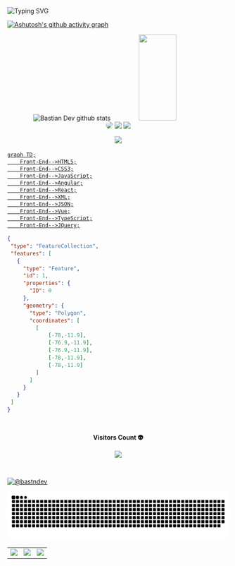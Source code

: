 <!--Title @bastndev-->
![Typing SVG](https://readme-typing-svg.herokuapp.com/?color=00b3ff&size=35&center=true&vCenter=true&width=1000&lines=HELLO👋;I'm+from+Perú;I'm+25+years+old;Welcome!) 

<!--Graph-->
[![Ashutosh's github activity graph](https://github-readme-activity-graph.vercel.app/graph?username=bastndev&bg_color=0d1117&color=ffffff&line=00b3ff&point=f9fafa&area=true&hide_border=true)](https://github.com/ashutosh00710/github-readme-activity-graph)

<!--Skill And More Information--> 
<div align="center">
  <img width="55%" height="195px" src="https://bad-apple-github-readme.vercel.app/api?username=bastndev&show_bg=1&count_private=true&hide_border=true&show_icons=true&title_color=00b3ff&icon_color=70a5fd&text_color=FFFFFF&bg_color=0d1117&hide_title=false&locale=en" alt="Bastian Dev github stats" />
  
  <img width="41%" height="195px" src="https://github-readme-stats.vercel.app/api/top-langs/?username=bastndev&layout=compact&hide_border=true&title_color=00b3ff&text_color=FFFFFF&bg_color=0d1117" />
</div> 

<!--Social Media-->  
<div align="center"> 
 <a href="https://www.youtube.com/@bastndev" target="_blank"><img src="https://img.shields.io/badge/-youtube-d71e18?style=for-the-badge&logo=youtube&logoColor=white" style="border-radius: 30px"></a> 
<a href="https://www.tiktok.com/@bastndev" target="_blank"><img src="https://img.shields.io/badge/TikTok-000?style=for-the-badge&logo=tiktok&logoColor=white" ></a>
 <a href="https://www.instagram.com/bastndev/" target="_blank"><img src="https://img.shields.io/badge/-Instagram-%23E4405F?style=for-the-badge&logo=instagram&logoColor=white"</a> 

 </div>
  
 <!--Total Contributions--> 
 <p align="center">
<img  src="https://github-readme-streak-stats.herokuapp.com?user=bastndev&theme=tokyonight_duo&hide_border=true"
</p>

   <!--Front End-->
```mermaid
graph TD;
    Front-End-->HTML5;
    Front-End-->CSS3;
    Front-End-->JavaScript;
    Front-End-->Angular;
    Front-End-->React;
    Front-End-->XML;
    Front-End-->JSON;
    Front-End-->Vue;
    Front-End-->TypeScript;
    Front-End-->JQuery;
   ```
   
 <!--Coordenadas de Rio Preto - My Home-->
  
 ```geojson
{
  "type": "FeatureCollection",
  "features": [
    {
      "type": "Feature",
      "id": 1,
      "properties": {
        "ID": 0
      },
      "geometry": {
        "type": "Polygon",
        "coordinates": [
          [
              [-78,-11.9],
              [-76.9,-11.9],
              [-76.9,-11.9],
              [-78,-11.9],
              [-78,-11.9]
          ]
        ]
      }
    }
  ]
}
```
<!--Final do Contador de Visitas-->   
<div align="center">
<br><p align="centre"><b>Visitors Count 👽 </b></p>  
<p align="center"><img align="center" src="https://profile-counter.glitch.me/{bastndev}/count.svg" /></p> 
<br>
</div>
  
<!--- Country ---> 
<a href="https://github.com/bastndev"><img src="https://s01.flagcounter.com/countxl/41uN/bg_0D1117/txt_FFFFFF/border_0D1117/columns_9/maxflags_250/viewers_3/labels_1/pageviews_0/flags_0/percent_1/" alt="@bastndev" border="0"></a>
  
<!-- <a href="https://github.com/bastndev/41uN"><img src="https://s01.flagcounter.com/countxl/41uN/bg_0D1117/txt_FFFFFF/border_0D1117/columns_8/maxflags_16/viewers_0/labels_1/pageviews_0/flags_0/percent_0/" alt="@bastndev" border="0"></a> -->
<!--   
<a href="https://info.flagcounter.com/41uN"><img src="https://s01.flagcounter.com/countxl/41uN/bg_0D1117/txt_FFFFFF/border_0D1117/columns_8/maxflags_16/viewers_0/labels_1/pageviews_0/flags_0/percent_0/" alt="Flag Counter" border="0"></a>  -->

  
 <!------------------------------------------------Sneek Gusano-------------------------------------------->
<picture>
  <source
    media="(prefers-color-scheme: dark)"
    srcset="https://raw.githubusercontent.com/platane/snk/output/github-contribution-grid-snake-dark.svg"
  />
  <img
    alt="github contribution grid snake animation"
    src="https://raw.githubusercontent.com/platane/snk/output/github-contribution-grid-snake.svg"
  />
</picture>
 <!--------------ME--------------------->  
<p align="center">
  <a href="https://www.linkedin.com/in/bastndev/">
<!--<img src="https://github.com/bastndev/GitHub/blob/main/IMG/sneak.svg"/> -->
  </a>
</p>



 <!--------------------------------------------------BLOG-------------------------------------------------> 
  <table style="width:100%",>
<tr>
  
</td>  
<td>
<a href="https://www.youtube.com/watch?v=QX1myYCP76E&ab_channel=BastianDev">
<img src="https://pbs.twimg.com/media/Fw_-rLoWIAkB4KF?format=jpg&name=large">
</a>
</td>
  
<td>
<a href="https://www.youtube.com/watch?v=a6JQkAxYf3A&t=119s&ab_channel=BastianDev">
<img src="https://i.ytimg.com/vi/a6JQkAxYf3A/maxresdefault.jpg">
</a>
</td>
  
<td>
<a href="https://www.youtube.com/watch?v=y6nsY8vq_nI&ab_channel=BastianDev">
<img src="https://i.ytimg.com/vi/y6nsY8vq_nI/maxresdefault.jpg">
</a>
</td>
  
</tr>

</table>
